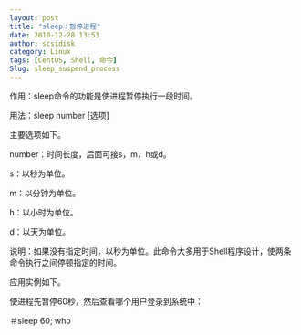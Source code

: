 ```yaml
---
layout: post
title: "sleep：暂停进程"
date: 2010-12-28 13:53
author: scsidisk
category: Linux
tags: [CentOS, Shell, 命令]
Slug: sleep_suspend_process
---
```


作用：sleep命令的功能是使进程暂停执行一段时间。

用法：sleep number [选项]

主要选项如下。

number：时间长度，后面可接s，m，h或d。

s：以秒为单位。

m：以分钟为单位。

h：以小时为单位。

d：以天为单位。

说明：如果没有指定时间，以秒为单位。此命令大多用于Shell程序设计，使两条命令执行之间停顿指定的时间。

应用实例如下。

使进程先暂停60秒，然后查看哪个用户登录到系统中：

＃sleep 60; who

<div class="posttagsblock">
</div>

